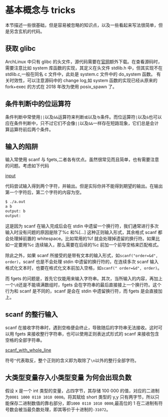 # 基本概念与 tricks

本节描述一些很基础，但是容易被忽略的知识点，以及一些看起来写法很简单，但是另含玄机的代码。

## 获取 glibc

ArchLinux 中只有 glibc 的头文件，源代码需要在[官网](https://www.gnu.org/software/libc/started.html)额外下载。在查看源码时，需要注意比如 system 库函数的实现，其定义在头文件 stdlib.h 中，但其实现不在 stdlib.c,一般在同名 c 文件中，此处是 system.c 文件中的 do_system 函数。
有关时效性，可以注意源码中的 change log,如 system 函数的实现已经从原来的 fork+exec 的方式在 2018 年改为使用 posix_spawn 了。

## 条件判断中的位运算符

条件判断中常使用`||`以及`&&`运算符来判断`或`以及`与`条件。而位运算符`|`以及`&`也可以应在条件判断中，只不过它们不会像`||`以及`&&`一样存在短路现象，它们总是会计算运算符前后两个条件。

## 输入的陷阱

输入常使用 scanf 与 fgets,二者各有优点。虽然很常见而且简单，也有需要注意的问题。考虑如下代码

[input](../src/basic/input.c ':include')

代码尝试输入得到两个字符，并输出。但是实际你并不能得到期望的输出。在输出第一个字符后，第二个字符的内容为空。

```bash
$ ./a.out
a b
output: b
output:
```

这是因为 scanf 在输入完成后会在 stdin 中遗留一个换行符，我们通常进行多次输入时没有问题的原因是除了%c 和%[...] 这种正则输入形式，其余格式 scanf 都会处理掉前置的 whitespace。比如常用的%f 就会处理掉遗留的换行符。如果比如一定要用%c 连续输入，那么需要在后续的%c 前加一个前导空格来匹配格式。

除此之外，如果 scanf 所接受的是带有文本的输入形式，如`scanf("order=&d", order)`，scanf 也是不会处理 stdin 中遗留的换行符的，在连续多次 scanf 输入格式化文本时，也要在格式化文本前加入空格，如`scanf(" order=&d", order)`。

而 fgets 的问题是，首先它仅能用来输入字符串。其次，当所输入的内容，再加上一个`\0`还是不能填满数组时，fgets 会在字符串的最后直接接上一个换行符。这个行为和 scanf 是不同的，scanf 是会在 stdin 中遗留换行符，而 fgets 是会直接加上。

## scanf 的整行输入

scanf 在接收字符串时，遇到空格便会终止，导致随后的字符串无法接收。这时可以用 fgets 来接收整行字符串，也可以使用正则表达式形式的 scanf 来接收包含空格的全部字符串。

[scanf_with_whole_line](../src/basic/scanf_with_whole_line.c ':include')

符号`^`代表取反，整个正则的含义即为取除了`\n`以外的整行全部字符。

## 大类型变量存入小类型变量 为何会出现负数

假设 x 是一个 int 类型的变量，占四字节，其存储 100 000 的值，对应的二进制为`0001 1000 0110 1010 0000`。将其赋给 short 类型的 y,y 只有两字节，所以只能保存二进制数值的靠右部分，即`1000 0110 1010 0000`,最高位的 1 在二进制有符号数会被当最负数处理，即其等价于十进制的`-31072`。
